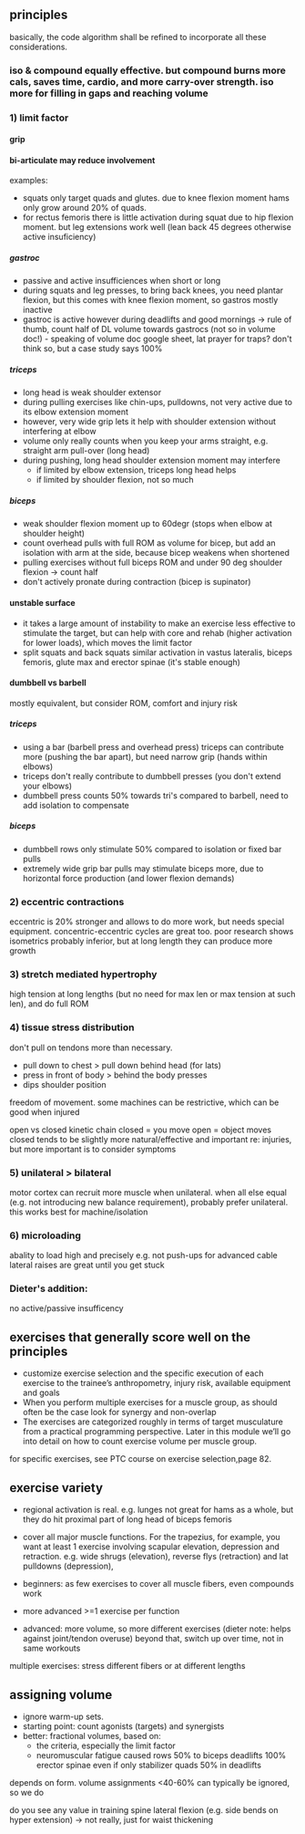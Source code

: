 ## principles
basically, the code algorithm shall be refined to incorporate all these considerations.

### iso & compound equally effective. but compound burns more cals, saves time, cardio, and more carry-over strength. iso more for filling in gaps and reaching volume
### 1) limit factor
#### grip
#### bi-articulate may reduce involvement
examples:
* squats only target quads and glutes. due to knee flexion moment hams only grow around 20% of quads.
* for rectus femoris there is little activation during squat due to hip flexion moment. but leg extensions work well (lean back 45 degrees otherwise active insuficiency)
##### gastroc
* passive and active insufficiences when short or long
* during squats and leg presses, to bring back knees, you need plantar flexion, but this comes with knee flexion moment, so gastros mostly inactive
* gastroc is active however during deadlifts and good mornings
-> rule of thumb, count half of DL volume towards gastrocs (not so in volume doc!) - speaking of volume doc google sheet, lat prayer for traps? don't think so, but a case study says 100%

##### triceps
* long head is weak shoulder extensor
* during pulling exercises like chin-ups, pulldowns, not very active due to its elbow extension moment
* however, very wide grip lets it help with shoulder extension without interfering at elbow
* volume only really counts when you keep your arms straight, e.g. straight arm pull-over (long head)
* during pushing, long head shoulder extension moment may interfere
  - if limited by elbow extension, triceps long head helps
  - if limited by shoulder flexion, not so much

##### biceps
* weak shoulder flexion moment up to 60degr (stops when elbow at shoulder height)
* count overhead pulls with full ROM as volume for bicep, but add an isolation with arm at the side, because bicep weakens when shortened
* pulling exercises without full biceps ROM and under 90 deg shoulder flexion -> count half
* don't actively pronate during contraction (bicep is supinator)

#### unstable surface
* it takes a large amount of instability to make an exercise less effective to stimulate the target, but can help with core and rehab (higher activation for lower loads), which moves the limit factor
* split squats and back squats similar activation in vastus lateralis, biceps femoris, glute max and erector spinae (it's stable enough)

#### dumbbell vs barbell
mostly equivalent, but consider ROM, comfort and injury risk
##### triceps
- using a bar (barbell press and overhead press) triceps can contribute more (pushing the bar apart), but need narrow grip (hands within elbows)
- triceps don't really contribute to dumbbell presses (you don't extend your elbows)
- dumbbell press counts 50% towards tri's compared to barbell, need to add isolation to compensate
##### biceps
- dumbbell rows only stimulate 50% compared to isolation or fixed bar pulls
- extremely wide grip bar pulls may stimulate biceps more, due to horizontal force production (and lower flexion demands)

### 2) eccentric contractions
eccentric is 20% stronger and allows to do more work, but needs special equipment. concentric-eccentric cycles are great too.
poor research shows isometrics probably inferior, but at long length they can produce more growth

### 3) stretch mediated hypertrophy
high tension at long lengths (but no need for max len or max tension at such len), and do full ROM

### 4) tissue stress distribution
don't pull on tendons more than necessary.
* pull down to chest > pull down behind head (for lats)
* press in front of body > behind the body presses 
* dips shoulder position

freedom of movement. some machines can be restrictive, which can be good when injured

open vs closed kinetic chain
closed = you move
open = object moves
closed tends to be slightly more natural/effective and important re: injuries, but more important is to consider symptoms

### 5) unilateral > bilateral
motor cortex can recruit more muscle when unilateral. when all else equal (e.g. not introducing new balance requirement), probably prefer unilateral.
this works best for machine/isolation

### 6) microloading
abality to load high and precisely
e.g. not push-ups for advanced
cable lateral raises are great until you get stuck

### Dieter's addition:
no active/passive insufficency

## exercises that generally score well on the principles

* customize exercise selection and the specific execution of each exercise to the trainee’s anthropometry, injury risk, available equipment and goals
* When you perform multiple exercises for a muscle group, as should often be the case look for synergy and non-overlap
* The exercises are categorized roughly in terms of target musculature from a practical programming perspective. Later in this module we’ll go into detail on how to count exercise volume per muscle group.

for specific exercises, see PTC course on exercise selection,page 82.

## exercise variety

- regional activation is real. e.g. lunges not great for hams as a whole, but they do hit proximal part of long head of biceps femoris
- cover all major muscle functions. For the trapezius, for example, you want at least 1 exercise involving scapular elevation, depression and retraction.  e.g. wide shrugs (elevation), reverse flys (retraction) and lat pulldowns (depression), 

- beginners: as few exercises to cover all muscle fibers, even compounds work
- more advanced >=1 exercise per function
- advanced: more volume, so more different exercises (dieter note: helps against joint/tendon overuse)
beyond that, switch up over time, not in same workouts

multiple exercises: stress different fibers or at different lengths

## assigning volume

- ignore warm-up sets.
- starting point: count agonists (targets) and synergists
- better: fractional volumes, based on:
  * the criteria, especially the limit factor
  * neuromuscular fatigue caused
rows 50% to biceps
deadlifts 100% erector spinae even if only stabilizer
quads 50% in deadlifts

depends on form.
volume assignments <40-60% can typically be ignored, so we do

do you see any value in training spine lateral flexion (e.g. side bends on hyper extension) -> not really, just for waist thickening
